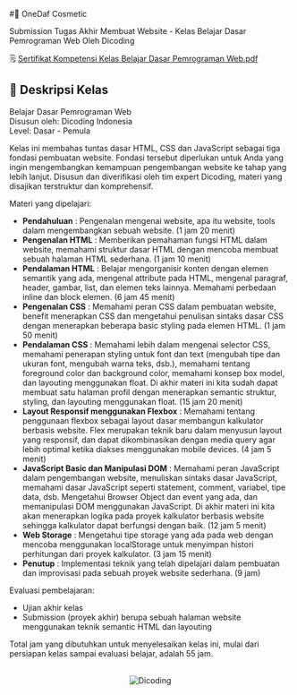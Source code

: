 #💄 OneDaf Cosmetic 

Submission Tugas Akhir Membuat Website - Kelas Belajar Dasar Pemrograman Web Oleh Dicoding

🗒️ [Sertifikat Kompetensi Kelas Belajar Dasar Pemrograman Web.pdf](https://www.dicoding.com/certificates/2VX31353JZYQ)

## 🚀 Deskripsi Kelas

Belajar Dasar Pemrograman Web <br>
Disusun oleh: Dicoding Indonesia <br>
Level: Dasar - Pemula

Kelas ini membahas tuntas dasar HTML, CSS dan JavaScript sebagai tiga fondasi pembuatan website. Fondasi tersebut diperlukan untuk Anda yang ingin mengembangkan kemampuan pengembangan website ke tahap yang lebih lanjut. Disusun dan diverifikasi oleh tim expert Dicoding, materi yang disajikan terstruktur dan komprehensif.

Materi yang dipelajari:

- **Pendahuluan** : Pengenalan mengenai website, apa itu website, tools dalam mengembangkan sebuah website. (1 jam 20 menit)
- **Pengenalan HTML** : Memberikan pemahaman fungsi HTML dalam website, memahami struktur dasar HTML dengan mencoba membuat sebuah halaman HTML sederhana. (1 jam 10 menit)
- **Pendalaman HTML** : Belajar mengorganisir konten dengan elemen semantik yang ada, mengenal attribute pada HTML, mengenal paragraf, header, gambar, list, dan elemen teks lainnya. Memahami perbedaan inline dan block elemen. (6 jam 45 menit)
- **Pengenalan CSS** : Memahami peran CSS dalam pembuatan website, benefit menerapkan CSS dan mengetahui penulisan sintaks dasar CSS dengan menerapkan beberapa basic styling pada elemen HTML. (1 jam 50 menit)
- **Pendalaman CSS** : Memahami lebih dalam mengenai selector CSS, memahami penerapan styling untuk font dan text (mengubah tipe dan ukuran font, mengubah warna teks, dsb.), memahami tentang foreground color dan background color, memahami konsep box model, dan layouting menggunakan float. Di akhir materi ini kita sudah dapat membuat satu halaman profil dengan menerapkan semantic struktur, styling, dan layouting menggunakan float. (15 jam 20 menit)
- **Layout Responsif menggunakan Flexbox** : Memahami tentang penggunaan flexbox sebagai layout dasar membangun kalkulator berbasis website. Flex merupakan teknik baru dalam menyusun layout yang responsif, dan dapat dikombinasikan dengan media query agar lebih optimal ketika diakses menggunakan mobile devices. (4 jam 5 menit)
- **JavaScript Basic dan Manipulasi DOM** : Memahami peran JavaScript dalam pengembangan website, menuliskan sintaks dasar JavaScript, memahami dasar JavaScript seperti statement, comment, variabel, tipe data, dsb. Mengetahui Browser Object dan event yang ada, dan memanipulasi DOM menggunakan JavaScript. Di akhir materi ini kita akan menerapkan logika pada proyek kalkulator berbasis website sehingga kalkulator dapat berfungsi dengan baik. (12 jam 5 menit)
- **Web Storage** : Mengetahui tipe storage yang ada pada web dengan mencoba menggunakan localStorage untuk menyimpan histori perhitungan dari proyek kalkulator. (3 jam 15 menit)
- **Penutup** : Implementasi teknik yang telah dipelajari dalam pembuatan dan improvisasi pada sebuah proyek website sederhana. (9 jam)

Evaluasi pembelajaran:

- Ujian akhir kelas
- Submission (proyek akhir) berupa sebuah halaman website menggunakan teknik semantic HTML dan layouting

Total jam yang dibutuhkan untuk menyelesaikan kelas ini, mulai dari persiapan kelas sampai evaluasi belajar, adalah 55 jam.

<br>

<div align="center">
  <img src="https://user-images.githubusercontent.com/95717485/188485715-3df87399-273d-4760-8c09-f67a7c908e22.png" alt="Dicoding">
</div>

<br>

[^1]: [Show Credentials](https://www.dicoding.com/certificates/NVP71YRVRPR0)
